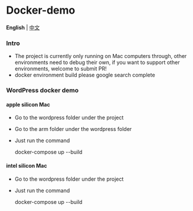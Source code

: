# Docker-demo

**English** | [中文](/README.md)
### Intro
- The project is currently only running on Mac computers through, other environments need to debug their own, if you want to support other environments, welcome to submit PR!
- docker environment build please google search complete

### WordPress docker demo
#### apple silicon Mac
- Go to the wordpress folder under the project

- Go to the arm folder under the wordpress folder

- Just run the command

    docker-compose up --build


#### intel silicon Mac
- Go to the wordpress folder under the project

- Just run the command

    docker-compose up --build

